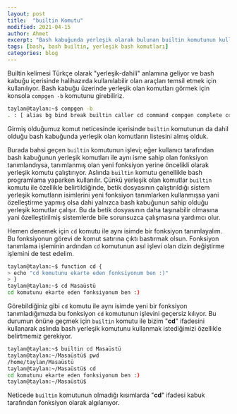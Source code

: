 ```yaml
---
layout: post
title:  "builtin Komutu"
modified: 2021-04-15
author: Ahmet
excerpt: "Bash kabuğunda yerleşik olarak bulunan builtin komutunun kullanım açıklamasıdır."
tags: [bash, bash builtin, yerleşik bash komutları]
categories: blog 
---
```


Builtin kelimesi Türkçe olarak "yerleşik-dahili" anlamına geliyor ve bash kabuğu içerisinde halihazırda kullanılabilir olan araçları temsil etmek için kullanılıyor. Bash kabuğu üzerinde yerleşik olan komutları görmek için konsola `compgen -b` komutunu girebiliriz. 

```bash
taylan@taylan:~$ compgen -b
. : [ alias bg bind break builtin caller cd command compgen complete compopt continue declare dirs disown echo enable eval exec exit export false fc fg getopts hash help history jobs kill let local logout mapfile popd printf pushd pwd read readarray readonly return set shift shopt source suspend test times trap true type typeset ulimit umask unalias unset wait
```

Girmiş olduğumuz komut neticesinde içerisinde `builtin` komutunun da dahil olduğu bash kabuğunda yerleşik olan komutların listesini almış olduk.

Burada bahsi geçen `builtin` komutunun işlevi; eğer kullanıcı tarafından bash kabuğunun yerleşik komutları ile aynı isme sahip olan fonksiyon tanımlandıysa, tanımlanmış olan yeni fonksiyon yerine öncelikli olarak yerleşik komutu çalıştırıyor. Aslında `builtin` komutu genellikle bash programlama yaparken kullanılır. Çünkü yerleşik olan komutlar `builtin` komutu ile özellikle belirtildiğinde, betik dosyasının çalıştırıldığı sistem yerleşik komutların isimlerini yeni fonksiyon tanımlarken kullanmışsa yani özelleştirme yapmış olsa dahi yalnızca bash kabuğunun sahip olduğu yerleşik komutlar çalışır. Bu da betik dosyasının daha taşınabilir olmasına yani özelleştirilmiş sistemlerde bile sorunsuzca çalışmasına yardımcı olur.

Hemen denemek için `cd` komutu ile aynı isimde bir fonksiyon tanımlayalım. Bu fonksiyonun görevi de komut satırına çıktı bastırmak olsun. Fonksiyon tanımlama işleminin ardından `cd` komutunun asıl işlevi olan dizin değiştirme işlemini de test edelim. 

```bash
taylan@taylan:~$ function cd {
> echo "cd komutunu ekarte eden fonksiyonum ben :)"
> }
taylan@taylan:~$ cd Masaüstü
cd komutunu ekarte eden fonksiyonum ben :)
```

Görebildiğiniz gibi `cd` komutu ile aynı isimde yeni bir fonksiyon tanımladığımızda bu fonksiyon `cd` komutunun işlevini geçersiz kılıyor. Bu durumun önüne geçmek için `builtin` komutu ile bizim "**cd**" ifadesini kullanarak aslında bash yerleşik komutunu kullanmak istediğimizi özellikle belirtmemiz gerekiyor.

```bash
taylan@taylan:~$ builtin cd Masaüstü
taylan@taylan:~/Masaüstü$ pwd
/home/taylan/Masaüstü
taylan@taylan:~/Masaüstü$ cd 
cd komutunu ekarte eden fonksiyonum ben :)
taylan@taylan:~/Masaüstü$
```

Neticede `builtin` komutunun olmadığı kısımlarda "**cd**" ifadesi kabuk tarafından fonksiyon olarak algılanıyor.